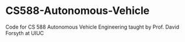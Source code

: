 # CS588-Autonomous-Vehicle

Code for CS 588 Autonomous Vehicle Engineering taught by Prof. David Forsyth at UIUC
